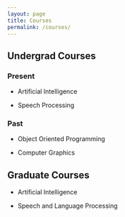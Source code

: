 ```yaml
---
layout: page 
title: Courses
permalink: /courses/
---
```


## Undergrad Courses 

### Present 

-   Artificial Intelligence

-   Speech Processing


### Past 

-   Object Oriented Programming

-   Computer Graphics

## Graduate Courses 

-   Artificial Intelligence

-   Speech and Language Processing